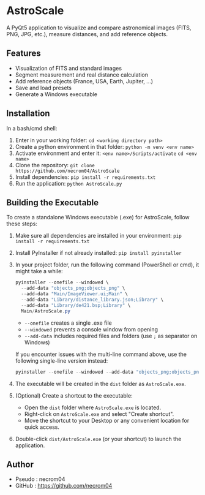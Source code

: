 # AstroScale

A PyQt5 application to visualize and compare astronomical images (FITS, PNG, JPG, etc.), measure distances, and add reference objects.

## Features
- Visualization of FITS and standard images
- Segment measurement and real distance calculation
- Add reference objects (France, USA, Earth, Jupiter, ...)
- Save and load presets
- Generate a Windows executable

## Installation 
In a bash/cmd shell:
1. Enter in your working folder:
   `cd <working directory path>`
1. Create a python environment in that folder:
   `python -m venv <env name>`
2. Activate environment and enter it:
   `<env name>/Scripts/activate`
   `cd <env name>`
2. Clone the repository:
   `git clone https://github.com/necrom04/AstroScale`
3. Install dependencies:
   `pip install -r requirements.txt`
4. Run the application:
   `python AstroScale.py`

## Building the Executable
To create a standalone Windows executable (.exe) for AstroScale, follow these steps:
1. Make sure all dependencies are installed in your environment:
   `pip install -r requirements.txt`
2. Install PyInstaller if not already installed:
   `pip install pyinstaller`
3. In your project folder, run the following command (PowerShell or cmd), it might take a while:
   ```powershell
   pyinstaller --onefile --windowed \
     --add-data "objects_png;objects_png" \
     --add-data "Main/ImageViewer.ui;Main" \
     --add-data "Library/distance_library.json;Library" \
     --add-data "Library/de421.bsp;Library" \
     Main/AstroScale.py
   ```
   - `--onefile` creates a single .exe file
   - `--windowed` prevents a console window from opening
   - `--add-data` includes required files and folders (use `;` as separator on Windows)

   If you encounter issues with the multi-line command above, use the following single-line version instead:

   ```powershell
   pyinstaller --onefile --windowed --add-data "objects_png;objects_png" --add-data "Main/ImageViewer.ui;Main" --add-data "Library/distance_library.json;Library" --add-data "Library/de421.bsp;Library" Main/AstroScale.py
   ```

4. The executable will be created in the `dist` folder as `AstroScale.exe`.

5. (Optional) Create a shortcut to the executable:
   - Open the `dist` folder where `AstroScale.exe` is located.
   - Right-click on `AstroScale.exe` and select "Create shortcut".
   - Move the shortcut to your Desktop or any convenient location for quick access.

6. Double-click `dist/AstroScale.exe` (or your shortcut) to launch the application.

## Author
- Pseudo : necrom04 
- GitHub : https://github.com/necrom04
